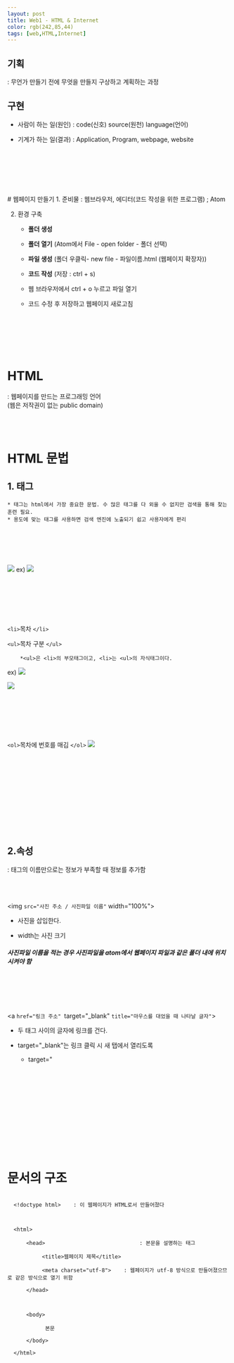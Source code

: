 ```yaml
---
layout: post
title: Web1 - HTML & Internet
color: rgb(242,85,44)
tags: [web,HTML,Internet]
---
```

## 기획
: 무언가 만들기 전에 무엇을 만들지 구상하고 계획하는 과정

## 구현
- 사람이 하는 일(원인) : code(신호) source(원천) language(언어)

- 기계가 하는 일(결과) : Application, Program, webpage, website  
<br>
<br>
<br>
<br>
<br>
<br>
# 웹페이지 만들기
 1. 준비물 : 웹브라우저,
에디터(코드 작성을 위한 프로그램) ; Atom

 2. 환경 구축 
    - **폴더 생성**

    - **폴더 열기** (Atom에서 File - open folder - 폴더 선택)

    - **파일 생성** (폴더 우클릭- new file - 파일이름.html (웹페이지 확장자))

    - **코드 작성** (저장 : ctrl + s)

    - 웹 브라우저에서 ctrl + o 누르고 파일 열기

    - 코드 수정 후 저장하고 웹페이지 새로고침

<br>
<br>
<br>
<br>
<br>

# HTML
: 웹페이지를 만드는 프로그래밍 언어  
(웹은 저작권이 없는 public domain)
<br>
<br>
<br>
<br>

# HTML 문법
## 1. 태그
    * 태그는 html에서 가장 중요한 문법. 수 많은 태그를 다 외울 수 없지만 검색을 통해 찾는 훈련 필요.
    * 용도에 맞는 태그를 사용하면 검색 엔진에 노출되기 쉽고 사용자에게 편리
<br>
<br>
<br>
<br>

![](https://img1.daumcdn.net/thumb/R1280x0/?scode=mtistory2&fname=https%3A%2F%2Fblog.kakaocdn.net%2Fdn%2FrqsAV%2FbtqTSUrDWLf%2FRm0zCiI3EWdymaHtS1Aemk%2Fimg.png)
ex)
![](https://img1.daumcdn.net/thumb/R1280x0/?scode=mtistory2&fname=https%3A%2F%2Fblog.kakaocdn.net%2Fdn%2Fpxbr6%2FbtqOtZmtow4%2Fh27tDh9GQz1tKoMmoC8eK1%2Fimg.png)
<br>
<br>
<br>
<br>
<br>
<br>
<br>

`<li>`목차 `</li>`

`<ul>`목차 구분 `</ul>`

        *<ul>은 <li>의 부모태그이고, <li>는 <ul>의 자식태그이다.
ex)
![](https://img1.daumcdn.net/thumb/R1280x0/?scode=mtistory2&fname=https%3A%2F%2Fblog.kakaocdn.net%2Fdn%2FtnmLg%2FbtqOt06Jz8O%2F1QonKIe9r7LikHZi1KTi81%2Fimg.png)

![](https://img1.daumcdn.net/thumb/R1280x0/?scode=mtistory2&fname=https%3A%2F%2Fblog.kakaocdn.net%2Fdn%2FbuSsqk%2FbtqOH9tLqgw%2FVxcJwUk01ClpqhBwF9EqLK%2Fimg.png)
<br>
<br>
<br>
<br>
<br>
<br>
<br>

`<ol>`목차에 번호를 매김 `</ol>`
![](https://img1.daumcdn.net/thumb/R1280x0/?scode=mtistory2&fname=https%3A%2F%2Fblog.kakaocdn.net%2Fdn%2Fcj4fpw%2FbtqOxrPMsd2%2FQ0qiGZmNFHDZKEe5RY9jHK%2Fimg.png)
<br>
<br>
<br>
<br>
<br>
<br>
<br>
<br>
<br>
<br>
<br>
<br>



## 2.속성 
: 태그의 이름만으로는 정보가 부족할 때 정보를 추가함
<br>
<br>
<br>
<br> 

<img `src="사진 주소 / 사진파일 이름"` width="100%">

- 사진을 삽입한다.

- width는 사진 크기

##### 사진파일 이름을 적는 경우 사진파일을 atom에서 웹페이지 파일과 같은 폴더 내에 위치시켜야 함
<br>
<br>
<br>
<br>


<a `href="링크 주소" `target="_blank" `title="마우스를 대었을 때 나타날 글자"`> </a>

- 두 태그 사이의 글자에 링크를 건다.

- target="_blank"는 링크 클릭 시 새 탭에서 열리도록
  - target="

<br>
<br>
<br>
<br>
<br>
<br>
 <br>
<br>
<br>
 <br>
<br>

# 문서의 구조

 ```

   <!doctype html>    : 이 웹페이지가 HTML로서 만들어졌다

 

   <html>

       <head>                              : 본문을 설명하는 태그

            <title>웹페이지 제목</title>

            <meta charset="utf-8">    : 웹페이지가 utf-8 방식으로 만들어졌으므로 같은 방식으로 열기 위함

       </head>

 

       <body>

             본문

       </body>

   </html>
   ```